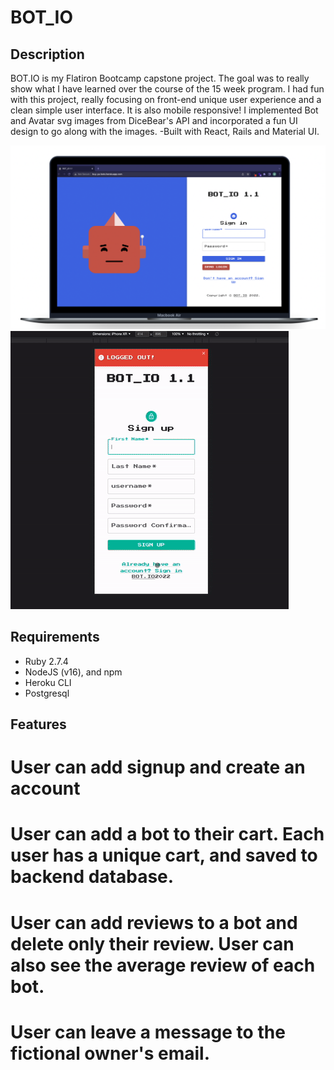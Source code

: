 # BOT_IO

## Description

BOT.IO is my Flatiron Bootcamp capstone project. The goal was to really show what I have learned over the course of the 15 week program. I had fun with this project, really focusing on front-end unique user experience and a clean simple user interface. It is also mobile responsive! I implemented Bot and Avatar svg images from DiceBear's API and incorporated a fun UI design to go along with the images. -Built with React, Rails and Material UI. 

![Alt text](/git-demo/login.png?raw=true "Optional Title")
![Alt text](/git-demo/mobile-demo.gif?raw=true "Optional Title")



## Requirements

- Ruby 2.7.4
- NodeJS (v16), and npm
- Heroku CLI
- Postgresql
 


## Features

# User can add signup and create an account

# User can add a bot to their cart. Each user has a unique cart, and saved to backend database.

# User can add reviews to a bot and delete only their review. User can also see the average review of each bot.

# User can leave a message to the fictional owner's email.

